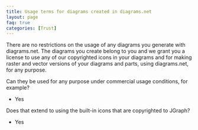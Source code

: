 ```yaml
---
title: Usage terms for diagrams created in diagrams.net
layout: page
faq: true
categories: [Trust]
---
```


There are no restrictions on the usage of any diagrams you generate with diagrams.net. The diagrams you create belong to you and we grant you a license to use any of our copyrighted icons in your diagrams and for making raster and vector versions of your diagrams and parts, using diagrams.net, for any purpose.

Can they be used for any purpose under commercial usage conditions, for example?
* Yes

Does that extend to using the built-in icons that are copyrighted to JGraph?
* Yes
